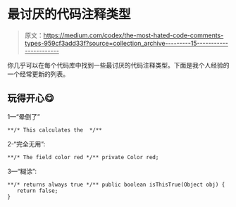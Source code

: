 # 最讨厌的代码注释类型

> 原文：<https://medium.com/codex/the-most-hated-code-comments-types-959cf3add33f?source=collection_archive---------15----------------------->

你几乎可以在每个代码库中找到一些最讨厌的代码注释类型。下面是我个人经验的一个经常更新的列表。

## 玩得开心😋

1—“晕倒了”

```
**/* This calculates the  */**
```

2-“完全无用”:

```
**/* The field color red */** private Color red;
```

3—“糊涂”:

```
**/* returns always true */** public boolean isThisTrue(Object obj) {
   return false;
}
```